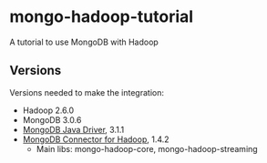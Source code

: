 # mongo-hadoop-tutorial
A tutorial to use MongoDB with Hadoop

## Versions
Versions needed to make the integration:

- Hadoop 2.6.0
- MongoDB 3.0.6
- [MongoDB Java Driver](http://mvnrepository.com/artifact/org.mongodb/mongo-java-driver), 3.1.1
- [MongoDB Connector for Hadoop](http://mvnrepository.com/artifact/org.mongodb.mongo-hadoop/), 1.4.2
    - Main libs: mongo-hadoop-core, mongo-hadoop-streaming
     
